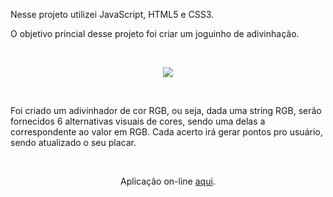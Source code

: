 Nesse projeto utilizei JavaScript, HTML5 e CSS3.

O objetivo princial desse projeto foi criar um joguinho de adivinhação.

<br>
<p align='center'>
<img src='https://raw.githubusercontent.com/tryber/sd-014-a-project-color-guess/master/guess-the-color.gif
'>
</p>
<br>

Foi criado um adivinhador de cor RGB, ou seja, dada uma string RGB, serão fornecidos 6 alternativas visuais de cores, sendo uma delas a correspondente ao valor em RGB. Cada acerto irá gerar pontos pro usuário, sendo atualizado o seu placar.

<br>
<p align='center'>Aplicação on-line <a href='https://ilanaragao.github.io/projects/color-guess/'>aqui</a>.
</p>
